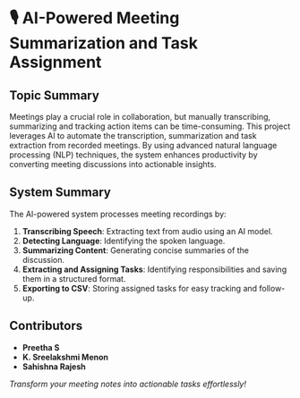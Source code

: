 # 🎙️ AI-Powered Meeting Summarization and Task Assignment  

## Topic Summary  
Meetings play a crucial role in collaboration, but manually transcribing, summarizing and tracking action items can be time-consuming. This project leverages AI to automate the transcription, summarization and task extraction from recorded meetings. By using advanced natural language processing (NLP) techniques, the system enhances productivity by converting meeting discussions into actionable insights.  

## System Summary  
The AI-powered system processes meeting recordings by:  
1. **Transcribing Speech**: Extracting text from audio using an AI model.  
2. **Detecting Language**: Identifying the spoken language. 
3. **Summarizing Content**: Generating concise summaries of the discussion.  
4. **Extracting and Assigning Tasks**: Identifying responsibilities and saving them in a structured format.  
5. **Exporting to CSV**: Storing assigned tasks for easy tracking and follow-up.  

## Contributors  
- **Preetha S**  
- **K. Sreelakshmi Menon**  
- **Sahishna Rajesh**  

*Transform your meeting notes into actionable tasks effortlessly!*
